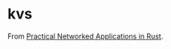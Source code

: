 # kvs

From [Practical Networked Applications in Rust](https://github.com/pingcap/talent-plan/tree/master/courses/rust).
